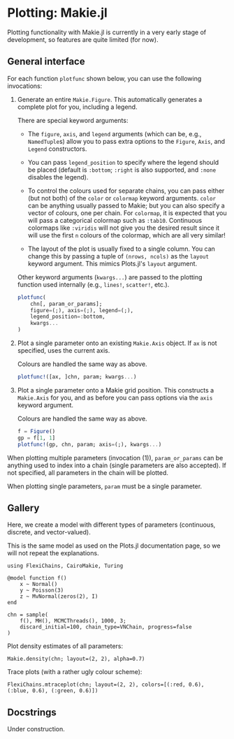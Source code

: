 # Plotting: Makie.jl

Plotting functionality with Makie.jl is currently in a very early stage of development, so features are quite limited (for now).

## General interface

For each function `plotfunc` shown below, you can use the following invocations:

1. Generate an entire `Makie.Figure`. This automatically generates a complete plot for you, including a legend.

   There are special keyword arguments:

    - The `figure`, `axis`, and `legend` arguments (which can be, e.g., `NamedTuple`s) allow you to pass extra options to the `Figure`, `Axis`, and `Legend` constructors.

    - You can pass `legend_position` to specify where the legend should be placed (default is `:bottom`; `:right` is also supported, and `:none` disables the legend).

    - To control the colours used for separate chains, you can pass either (but not both) of the `color` or `colormap` keyword arguments. `color` can be anything usually passed to Makie; but you can also specify a vector of colours, one per chain. For `colormap`, it is expected that you will pass a categorical colormap such as `:tab10`. Continuous colormaps like `:viridis` will not give you the desired result since it will use the first `n` colours of the colormap, which are all very similar!

    - The layout of the plot is usually fixed to a single column. You can change this by passing a tuple of `(nrows, ncols)` as the `layout` keyword argument. This mimics Plots.jl's `layout` argument.

   Other keyword arguments (`kwargs...`) are passed to the plotting function used internally (e.g., `lines!`, `scatter!`, etc.).

   ```julia
   plotfunc(
       chn[, param_or_params];
       figure=(;), axis=(;), legend=(;),
       legend_position=:bottom,
       kwargs...
   )
   ```

2. Plot a single parameter onto an existing `Makie.Axis` object. If `ax` is not specified, uses the current axis.

   Colours are handled the same way as above.

   ```julia
   plotfunc!([ax, ]chn, param; kwargs...)
   ```

3. Plot a single parameter onto a Makie grid position. This constructs a `Makie.Axis` for you, and as before you can pass options via the `axis` keyword argument.

   Colours are handled the same way as above.

   ```julia
   f = Figure()
   gp = f[1, 1]
   plotfunc!(gp, chn, param; axis=(;), kwargs...)
   ```

When plotting multiple parameters (invocation (1)), `param_or_params` can be anything used to index into a chain (single parameters are also accepted).
If not specified, all parameters in the chain will be plotted.

When plotting single parameters, `param` must be a single parameter.

## Gallery

Here, we create a model with different types of parameters (continuous, discrete, and vector-valued).

This is the same model as used on the Plots.jl documentation page, so we will not repeat the explanations.

```@example 1
using FlexiChains, CairoMakie, Turing

@model function f()
    x ~ Normal()
    y ~ Poisson(3)
    z ~ MvNormal(zeros(2), I)
end

chn = sample(
    f(), MH(), MCMCThreads(), 1000, 3;
    discard_initial=100, chain_type=VNChain, progress=false
)
```

Plot density estimates of all parameters:

```@example 1
Makie.density(chn; layout=(2, 2), alpha=0.7)
```

Trace plots (with a rather ugly colour scheme):

```@example 1
FlexiChains.mtraceplot(chn; layout=(2, 2), colors=[(:red, 0.6), (:blue, 0.6), (:green, 0.6)])
```

## Docstrings

Under construction.
